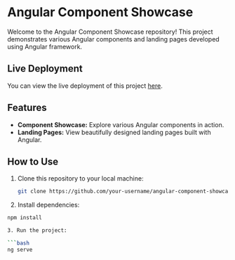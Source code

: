 # Angular Component Showcase

Welcome to the Angular Component Showcase repository! This project demonstrates various Angular components and landing pages developed using Angular framework.

## Live Deployment

You can view the live deployment of this project [here](https://angular-landing-pages.netlify.app/home).

## Features

- **Component Showcase:** Explore various Angular components in action.
- **Landing Pages:** View beautifully designed landing pages built with Angular.

## How to Use

1. Clone this repository to your local machine:

   ```bash
   git clone https://github.com/your-username/angular-component-showcase.git

2. Install dependencies:

  ```bash
  npm install

3. Run the project:

  ```bash
  ng serve
